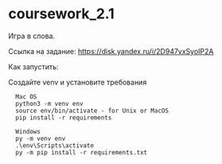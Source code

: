 # coursework_2.1

Игра в слова.

Ссылка на задание: https://disk.yandex.ru/i/2D947vxSyoIP2A

Как запустить:

Создайте venv и установите требования

      Mac OS
      python3 -m venv env
      source env/bin/activate - for Unix or MacOS
      pip install -r requirements

      Windows
      py -m venv env
      .\env\Scripts\activate
      py -m pip install -r requirements.txt
